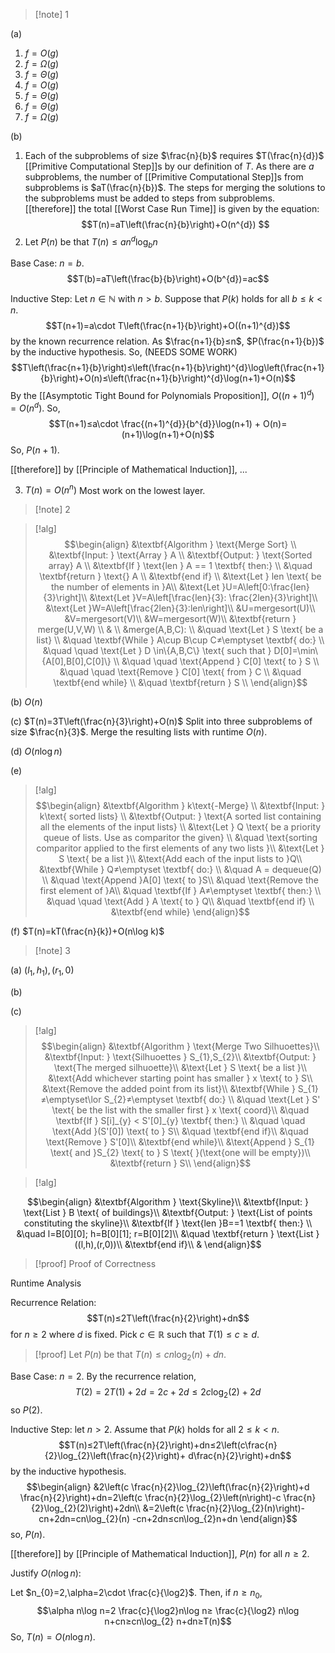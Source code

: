 >[!note] 1

(a) 
1. $f=O(g)$
2. $f=\Omega(g)$
3. $f=\Theta(g)$
4. $f=O(g)$
5. $f=\Theta(g)$
6. $f=\Theta(g)$
7. $f=\Omega(g)$

(b)
1. Each of the subproblems of size $\frac{n}{b}$ requires $T(\frac{n}{d})$ [[Primitive Computational Step]]s by our definition of $T$. As there are $a$ subproblems, the number of [[Primitive Computational Step]]s from subproblems is $aT(\frac{n}{b})$. The steps for merging the solutions to the subproblems must be added to steps from subproblems. [[therefore]] the total [[Worst Case Run Time]] is given by the equation: $$T(n)=aT\left(\frac{n}{b}\right)+O(n^{d}) $$
2. Let $P(n)$ be that $T(n)≤an^{d}\log_{b} n$ 

Base Case: $n=b$. 
$$T(b)=aT\left(\frac{b}{b}\right)+O(b^{d})=ac$$

Inductive Step: Let $n\in \mathbb{N}$ with $n>b$. Suppose that $P(k)$ holds for all $b≤k<n$.
$$T(n+1)=a\cdot T\left(\frac{n+1}{b}\right)+O((n+1)^{d})$$by the known recurrence relation. As $\frac{n+1}{b}≤n$, $P(\frac{n+1}{b})$ by the inductive hypothesis. So, (NEEDS SOME WORK) $$T\left(\frac{n+1}{b}\right)≤\left(\frac{n+1}{b}\right)^{d}\log\left(\frac{n+1}{b}\right)+O(n)≤\left(\frac{n+1}{b}\right)^{d}\log(n+1)+O(n)$$By the [[Asymptotic Tight Bound for Polynomials Proposition]], $O((n+1)^{d})=O(n^{d})$. So,  $$T(n+1)≤a\cdot \frac{(n+1)^{d}}{b^{d}}\log(n+1) + O(n)=(n+1)\log(n+1)+O(n)$$So, $P(n+1)$.

[[therefore]] by [[Principle of Mathematical Induction]], ...

3. $T(n)=O(n^{n})$
Most work on the lowest layer.

>[!note] 2

>[!alg]
>$$\begin{align}
&\textbf{Algorithm } \text{Merge Sort} \\
&\textbf{Input: } \text{Array } A \\
&\textbf{Output: } \text{Sorted array} A \\
&\textbf{If } \text{len } A == 1 \textbf{ then:} \\
&\quad \textbf{return } \text{} A \\
&\textbf{end if} \\
&\text{Let } len \text{ be the number of elements in }A\\
&\text{Let }U=A\left[0:\frac{len}{3}\right]\\
&\text{Let }V=A\left[\frac{len}{3}: \frac{2len}{3}\right]\\
&\text{Let }W=A\left[\frac{2len}{3}:len\right]\\
&U=mergesort(U)\\
&V=mergesort(V)\\
&W=mergesort(W)\\
&\textbf{return } merge(U,V,W) \\
& \\
&merge(A,B,C): \\
&\quad \text{Let } S \text{ be a list} \\
&\quad \textbf{While } A\cup B\cup C≠\emptyset \textbf{ do:} \\
&\quad \quad \text{Let } D \in\{A,B,C\} \text{ such that } D[0]=\min\{A[0],B[0],C[0]\} \\
&\quad \quad \text{Append } C[0] \text{ to } S \\
&\quad \quad \text{Remove } C[0] \text{ from } C \\
&\quad \textbf{end while} \\
&\quad \textbf{return } S \\
\end{align}$$

(b) $O(n)$

(c) $T(n)=3T\left(\frac{n}{3}\right)+O(n)$
Split into three subproblems of size $\frac{n}{3}$. Merge the resulting lists with runtime $O(n)$.

(d) $O(n\log n)$

(e)
>[!alg]
>$$\begin{align}
&\textbf{Algorithm } k\text{-Merge} \\
&\textbf{Input: } k\text{ sorted lists} \\
&\textbf{Output: } \text{A sorted list containing all the elements of the input lists} \\
&\text{Let } Q \text{ be a priority queue of lists. Use as comparitor the given} \\
&\quad \text{sorting comparitor applied to the first elements of any two lists }\\
&\text{Let } S \text{ be a list }\\
&\text{Add each of the input lists to }Q\\
&\textbf{While } Q≠\emptyset \textbf{ do:} \\
&\quad A = dequeue(Q) \\
&\quad \text{Append }A[0] \text{ to }S\\
&\quad \text{Remove the first element of }A\\
&\quad \textbf{If } A≠\emptyset \textbf{ then:} \\
&\quad \quad \text{Add } A \text{ to } Q\\
&\quad \textbf{end if} \\
&\textbf{end while}
\end{align}$$

(f)
$T(n)=kT(\frac{n}{k})+O(n\log k)$


>[!note] 3


(a) $(l_{1},h_{1}),(r_{1},0)$

(b) 


(c)
>[!alg]
>$$\begin{align}
&\textbf{Algorithm } \text{Merge Two Silhuoettes}\\
&\textbf{Input: } \text{Silhuoettes } S_{1},S_{2}\\
&\textbf{Output: } \text{The merged silhuoette}\\
&\text{Let } S \text{ be a list }\\
&\text{Add whichever starting point has smaller } x \text{ to } S\\ 
&\text{Remove the added point from its list}\\
&\textbf{While } S_{1}≠\emptyset\lor S_{2}≠\emptyset \textbf{ do:} \\
&\quad \text{Let } S' \text{ be the list with the smaller first } x \text{ coord}\\
&\quad \textbf{If } S[i]_{y} < S'[0]_{y} \textbf{ then:} \\
&\quad \quad \text{Add }(S'[0]) \text{ to } S\\
&\quad \textbf{end if}\\
&\quad \text{Remove } S'[0]\\
&\textbf{end while}\\
&\text{Append } S_{1} \text{ and }S_{2} \text{ to } S \text{ }(\text{one will be empty})\\
&\textbf{return } S\\
\end{align}$$

>[!alg]

$$\begin{align}
&\textbf{Algorithm } \text{Skyline}\\
&\textbf{Input: } \text{List } B \text{ of buildings}\\
&\textbf{Output: } \text{List of points constituting the skyline}\\
&\textbf{If } \text{len }B==1 \textbf{ then:} \\
&\quad l=B[0][0]; h=B[0][1]; r=B[0][2]\\
&\quad \textbf{return } \text{List }((l,h),(r,0))\\
&\textbf{end if}\\
&
\end{align}$$


>[!proof] Proof of Correctness

Runtime Analysis


Recurrence Relation: $$T(n)≤2T\left(\frac{n}{2}\right)+dn$$ for $n≥2$ where $d$ is fixed. Pick $c\in \mathbb{R}$ such that $T(1)≤c≥d$.

>[!proof]
Let $P(n)$ be that $T(n)≤cn\log_{2}(n)+dn$.
>
Base Case: $n=2$.
By the recurrence relation, $$T(2)=2T(1)+2d=2c+2d≤2c\log_{2}(2)+2d$$so $P(2)$.
 
Inductive Step: let $n>2$. Assume that $P(k)$ holds for all $2≤k<n$.
$$T(n)≤2T\left(\frac{n}{2}\right)+dn≤2\left(c\frac{n}{2}\log_{2}\left(\frac{n}{2}\right)+ d\frac{n}{2}\right)+dn$$by the inductive hypothesis. 
$$\begin{align}
&2\left(c \frac{n}{2}\log_{2}\left(\frac{n}{2}\right)+d \frac{n}{2}\right)+dn=2\left(c \frac{n}{2}\log_{2}\left(n\right)-c \frac{n}{2}\log_{2}(2)\right)+2dn\\
&=2\left(c \frac{n}{2}\log_{2}(n)\right)-cn+2dn=cn\log_{2}(n) -cn+2dn≤cn\log_{2}n+dn
\end{align}$$so, $P(n)$.
>
[[therefore]] by [[Principle of Mathematical Induction]], $P(n)$ for all $n≥2$.

Justify $O(n\log n)$:

Let $n_{0}=2,\alpha=2\cdot \frac{c}{\log2}$. Then, if $n≥n_{0}$, $$\alpha n\log n=2 \frac{c}{\log2}n\log n≥ \frac{c}{\log2} n\log n+cn≥cn\log_{2} n+dn≥T(n)$$
So, $T(n)=O(n\log n)$.